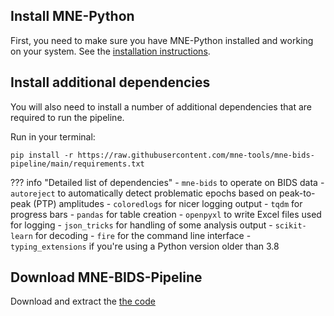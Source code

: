 Install MNE-Python
------------------

First, you need to make sure you have MNE-Python installed and working on your
system. See the [installation instructions](https://mne.tools/stable/install/mne_python.html).

Install additional dependencies
-------------------------------

You will also need to install a number of additional dependencies that are
required to run the pipeline.

Run in your terminal:
```shell
pip install -r https://raw.githubusercontent.com/mne-tools/mne-bids-pipeline/main/requirements.txt
```

??? info "Detailed list of dependencies"
    - `mne-bids` to operate on BIDS data
    - `autoreject` to automatically detect problematic epochs based on
      peak-to-peak (PTP) amplitudes
    - `coloredlogs` for nicer logging output
    - `tqdm` for progress bars
    - `pandas` for table creation
    - `openpyxl` to write Excel files used for logging
    - `json_tricks` for handling of some analysis output
    - `scikit-learn` for decoding
    - `fire` for the command line interface
    - `typing_extensions` if you're using a Python version older than 3.8

Download MNE-BIDS-Pipeline
--------------------------

Download and extract the [the code](https://github.com/mne-tools/mne-bids-pipeline/archive/refs/heads/main.zip)
